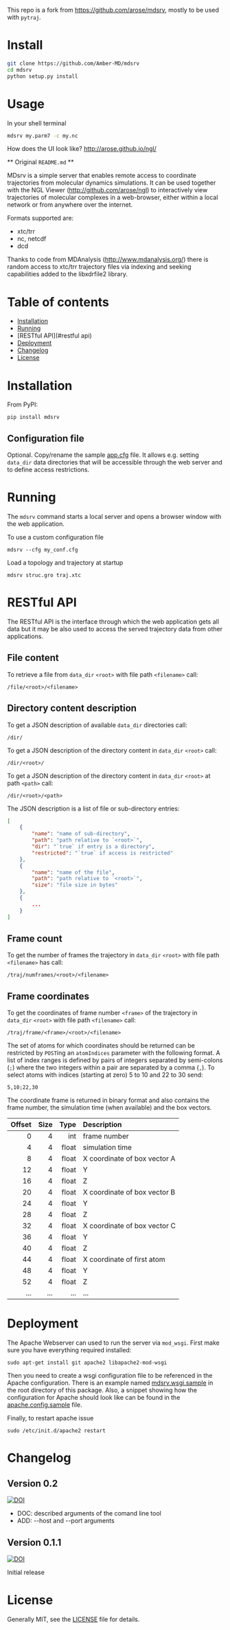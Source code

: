This repo is a fork from https://github.com/arose/mdsrv, mostly to be used with `pytraj`.

Install
=======

```bash
git clone https://github.com/Amber-MD/mdsrv
cd mdsrv
python setup.py install
```

Usage
=====

In your shell terminal

```bash
mdsrv my.parm7 -c my.nc
```

How does the UI look like? http://arose.github.io/ngl/

** Original `README.md` **

MDsrv is a simple server that enables remote access to coordinate trajectories from molecular dynamics simulations. It can be used together with the NGL Viewer (http://github.com/arose/ngl) to interactively view trajectories of molecular complexes in a web-browser, either within a local network or from anywhere over the internet.

Formats supported are:
* xtc/trr
* nc, netcdf
* dcd

Thanks to code from MDAnalysis (http://www.mdanalysis.org/) there is random access to xtc/trr trajectory files via indexing and seeking capabilities added to the libxdrfile2 library.


Table of contents
=================

* [Installation](#installation)
* [Running](#running)
* [RESTful API](#restful api)
* [Deployment](#deployment)
* [Changelog](#changelog)
* [License](#license)


Installation
============

From PyPI:

    pip install mdsrv


Configuration file
------------------

Optional. Copy/rename the sample [app.cfg](app.cfg.sample) file. It allows e.g. setting `data_dir` data directories that will be accessible through the web server and to define access restrictions.


Running
=======

The `mdsrv` command starts a local server and opens a browser window with the web application.

To use a custom configuration file

    mdsrv --cfg my_conf.cfg


Load a topology and trajectory at startup

    mdsrv struc.gro traj.xtc


RESTful API
===========

The RESTful API is the interface through which the web application gets all data but it may be also used to access the served trajectory data from other applications.


File content
------------

To retrieve a file from `data_dir` `<root>` with file path `<filename>` call:

    /file/<root>/<filename>


Directory content description
-----------------------------

To get a JSON description of available `data_dir` directories call:

    /dir/


To get a JSON description of the directory content in `data_dir` `<root>` call:

    /dir/<root>/


To get a JSON description of the directory content in `data_dir` `<root>` at path `<path>` call:

    /dir/<root>/<path>


The JSON description is a list of file or sub-directory entries:

```JSON
[
    {
        "name": "name of sub-directory",
        "path": "path relative to `<root>`",
        "dir": "`true` if entry is a directory",
        "restricted": "`true` if access is restricted"
    },
    {
        "name": "name of the file",
        "path": "path relative to `<root>`",
        "size": "file size in bytes"
    },
    {
        ...
    }
]
```


Frame count
-----------

To get the number of frames the trajectory in `data_dir` `<root>` with file path `<filename>` has call:

    /traj/numframes/<root>/<filename>


Frame coordinates
-----------------

To get the coordinates of frame number `<frame>` of the trajectory in `data_dir` `<root>` with file path `<filename>` call:

    /traj/frame/<frame>/<root>/<filename>


The set of atoms for which coordinates should be returned can be restricted by `POST`ing an `atomIndices` parameter with the following format. A list of index ranges is defined by pairs of integers separated by semi-colons (`;`) where the two integers within a pair are separated by a comma (`,`). To select atoms with indices (starting at zero) 5 to 10 and 22 to 30 send:

    5,10;22,30


The coordinate frame is returned in binary format and also contains the frame number, the simulation time (when available) and the box vectors.

| Offset | Size |  Type | Description                  |
| -----: | ---: | ----: | :--------------------------- |
|      0 |    4 |   int | frame number                 |
|      4 |    4 | float | simulation time              |
|      8 |    4 | float | X coordinate of box vector A |
|     12 |    4 | float | Y                            |
|     16 |    4 | float | Z                            |
|     20 |    4 | float | X coordinate of box vector B |
|     24 |    4 | float | Y                            |
|     28 |    4 | float | Z                            |
|     32 |    4 | float | X coordinate of box vector C |
|     36 |    4 | float | Y                            |
|     40 |    4 | float | Z                            |
|     44 |    4 | float | X coordinate of first atom   |
|     48 |    4 | float | Y                            |
|     52 |    4 | float | Z                            |
|    ... |  ... |   ... | ...                          |


Deployment
==========

The Apache Webserver can used to run the server via `mod_wsgi`. First make sure you have everything required installed:

    sudo apt-get install git apache2 libapache2-mod-wsgi


Then you need to create a wsgi configuration file to be referenced in the Apache configuration. There is an example named [mdsrv.wsgi.sample](mdsrv.wsgi.sample)  in the root directory of this package. Also, a snippet showing how the configuration for Apache should look like can be found in the [apache.config.sample](apache.config.sample) file.

Finally, to restart apache issue

    sudo /etc/init.d/apache2 restart


Changelog
=========

Version 0.2
-----------

[![DOI](https://zenodo.org/badge/doi/10.5281/zenodo.45961.svg)](http://dx.doi.org/10.5281/zenodo.45961)

* DOC: described arguments of the comand line tool
* ADD: --host and --port arguments


Version 0.1.1
-------------

[![DOI](https://zenodo.org/badge/doi/10.5281/zenodo.44286.svg)](http://dx.doi.org/10.5281/zenodo.44286)

Initial release


License
=======

Generally MIT, see the [LICENSE](LICENSE) file for details.

